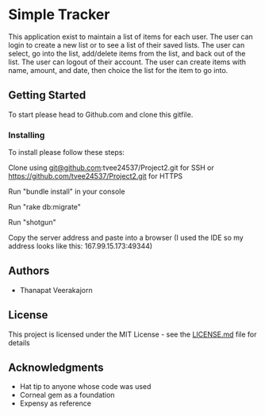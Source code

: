 # Simple Tracker

This application exist to maintain a list of items for each user. The user can login to create a new list or to see a list of their saved lists. The user can select, go into the list, add/delete items from the list, and back out of the list. The user can logout of their account. The user can create items with name, amount, and date, then choice the list for the item to go into.

## Getting Started

To start please head to Github.com and clone this gitfile.

### Installing

To install please follow these steps:

Clone using git@github.com:tvee24537/Project2.git for SSH or https://github.com/tvee24537/Project2.git for HTTPS

Run "bundle install" in your console

Run "rake db:migrate"

Run "shotgun"

Copy the server address and paste into a browser (I used the IDE so my address looks like this: 167.99.15.173:49344)

## Authors

* Thanapat Veerakajorn

## License

This project is licensed under the MIT License - see the [LICENSE.md](LICENSE.md) file for details

## Acknowledgments

* Hat tip to anyone whose code was used
* Corneal gem as a foundation
* Expensy as reference

